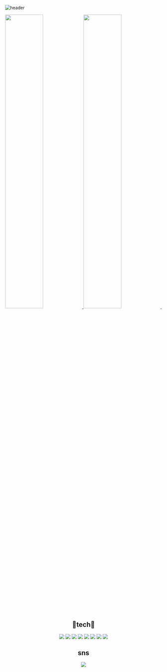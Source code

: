 ![header](https://capsule-render.vercel.app/api?type=waving&color=0:f0c,100:50f&height=250&section=header&text=Parkseungchae&fontAlignY=40&fontSize=70&fontColor=ffffff)

<a href="https://github.com/anuraghazra/github-readme-stats">
  <img src="https://github-readme-stats.vercel.app/api?username=seungchae1&show_icons=true&theme=buefy" width=49.2% />
</a>
<a href="https://github.com/denvercoder1/github-readme-streak-stats">
  <img src="https://github-readme-streak-stats.herokuapp.com/?user=seungchae1&theme=buefy" width=49.2% />
</a>
<img scr="https://user-images.githubusercontent.com/80873640/164344599-90acb826-aa40-421a-bf4c-0a6747829608.gif">

<div align="center">
<h2>🔨tech🔨</h2>
  
<img src="https://img.shields.io/badge/Java-007396?style=flat-square&logo=Java&logoColor=white"/></a>
<img src="https://img.shields.io/badge/C-A8B9CC?style=flat-square&logo=C&logoColor=white"/></a>
<img src="https://img.shields.io/badge/C++-00599C?style=flat-square&logo=C%2B%2B&logoColor=white"/></a>
<img src="https://img.shields.io/badge/JavaScript-F7DF1E?style=flat-square&logo=JavaScript&logoColor=white"/></a>
<img src="https://img.shields.io/badge/MySQL-4479A1?style=flat-square&logo=MySQL&logoColor=white"/></a>
<img src="https://img.shields.io/badge/HTML5-E34F26?style=flat-square&logo=HTML5&logoColor=white"/></a>
<img src="https://img.shields.io/badge/CSS3-1572B6?style=flat-square&logo=CSS3&logoColor=white"/></a>
<img src="https://img.shields.io/badge/PHP-777BB4?style=flat-square&logo=PHP&logoColor=white"/></a>



<h2>sns</h2>

<a href="https://www.instagram.com/ppss1030/"><img src="https://img.shields.io/badge/Instagram-E4405F?style=flat-square&logo=Instagram&logoColor=white&link=https://www.instagram.com/ppss1030/"/></a>
</div>
